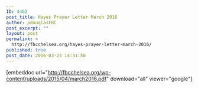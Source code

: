 ```yaml
---
ID: 4462
post_title: Hayes Prayer Letter March 2016
author: pdouglasFBC
post_excerpt: ""
layout: post
permalink: >
  http://fbcchelsea.org/hayes-prayer-letter-march-2016/
published: true
post_date: 2016-03-23 14:31:50
---
```

[embeddoc url="http://fbcchelsea.org/wp-content/uploads/2015/04/march2016.pdf" download="all" viewer="google"]